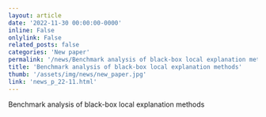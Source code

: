 ```yaml
---
layout: article
date: '2022-11-30 00:00:00-0000'
inline: False
onlylink: False
related_posts: false
categories: 'New paper'
permalink: '/news/Benchmark analysis of black-box local explanation methods'
title: 'Benchmark analysis of black-box local explanation methods'
thumb: '/assets/img/news/new_paper.jpg'
link: 'news_p_22-11.html'
---
```

Benchmark analysis of black-box local explanation methods

